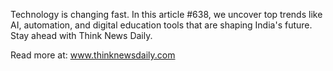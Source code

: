 Technology is changing fast. In this article #638, we uncover top trends like AI, automation, and digital education tools that are shaping India's future. Stay ahead with Think News Daily.

Read more at: www.thinknewsdaily.com